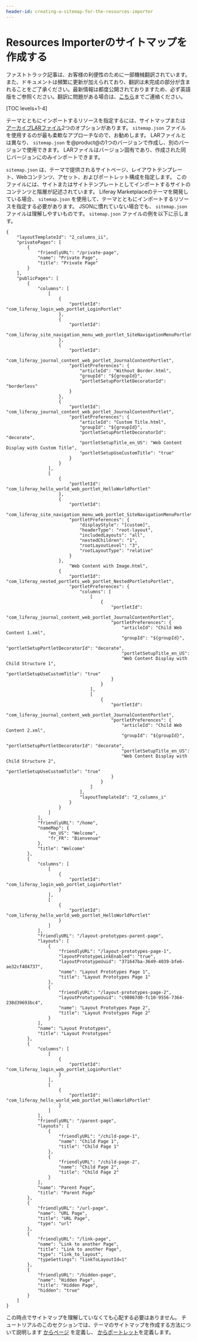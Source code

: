 ```yaml
---
header-id: creating-a-sitemap-for-the-resources-importer
---
```


# Resources Importerのサイトマップを作成する

<p class="alert alert-info"><span class="wysiwyg-color-blue120">ファストトラック記事は、お客様の利便性のために一部機械翻訳されています。また、ドキュメントは頻繁に更新が加えられており、翻訳は未完成の部分が含まれることをご了承ください。最新情報は都度公開されておりますため、必ず英語版をご参照ください。翻訳に問題がある場合は、<a href="mailto:support-content-jp@liferay.com">こちら</a>までご連絡ください。</span></p>

[TOC levels=1-4]

テーマとともにインポートするリソースを指定するには、サイトマップまたは [アーカイブLARファイル](/docs/7-1/tutorials/-/knowledge_base/t/archiving-your-sites-resources)2つのオプションがあります。 `sitemap.json` ファイルを使用するのが最も柔軟なアプローチなので、お勧めします。 LARファイルとは異なり、 `sitemap.json` を@product@の1つのバージョンで作成し、別のバージョンで使用できます。 LARファイルはバージョン固有であり、作成された同じバージョンにのみインポートできます。

`sitemap.json` は、テーマで提供されるサイトページ、レイアウトテンプレート、Webコンテンツ、アセット、およびポートレット構成を指定します。 このファイルには、サイトまたはサイトテンプレートとしてインポートするサイトのコンテンツと階層が記述されています。 Liferay Marketplaceのテーマを開発している場合、 `sitemap.json` を使用して、テーマとともにインポートするリソースを指定する必要があります。 JSONに慣れていない場合でも、 `sitemap.json` ファイルは理解しやすいものです。 `sitemap.json` ファイルの例を以下に示します。

    {
        "layoutTemplateId": "2_columns_ii",
        "privatePages": [
            {
                "friendlyURL": "/private-page",
                "name": "Private Page",
                "title": "Private Page"
            }
        ],
        "publicPages": [
            {
                "columns": [
                    [
                        {
                            "portletId": "com_liferay_login_web_portlet_LoginPortlet"
                        },
                        {
                            "portletId": 
                            "com_liferay_site_navigation_menu_web_portlet_SiteNavigationMenuPortlet"
                        },
                        {
                            "portletId": 
                            "com_liferay_journal_content_web_portlet_JournalContentPortlet",
                            "portletPreferences": {
                                "articleId": "Without Border.html",
                                "groupId": "${groupId}",
                                "portletSetupPortletDecoratorId": "borderless"
                            }
                        },
                        {
                            "portletId": "com_liferay_journal_content_web_portlet_JournalContentPortlet",
                            "portletPreferences": {
                                "articleId": "Custom Title.html",
                                "groupId": "${groupId}",
                                "portletSetupPortletDecoratorId": "decorate",
                                "portletSetupTitle_en_US": "Web Content Display with Custom Title",
                                "portletSetupUseCustomTitle": "true"
                            }
                        }
                    ],
                    [
                        {
                            "portletId": "com_liferay_hello_world_web_portlet_HelloWorldPortlet"
                        },
                        {
                            "portletId": 
                            "com_liferay_site_navigation_menu_web_portlet_SiteNavigationMenuPortlet_INSTANCE_${groupId}",
                            "portletPreferences": {
                                "displayStyle": "[custom]",
                                "headerType": "root-layout",
                                "includedLayouts": "all",
                                "nestedChildren": "1",
                                "rootLayoutLevel": "3",
                                "rootLayoutType": "relative"
                            }
                        },
                            "Web Content with Image.html",
                        {
                            "portletId": "com_liferay_nested_portlets_web_portlet_NestedPortletsPortlet",
                            "portletPreferences": {
                                "columns": [
                                    [
                                        {
                                            "portletId": 
                                            "com_liferay_journal_content_web_portlet_JournalContentPortlet",
                                            "portletPreferences": {
                                                "articleId": "Child Web Content 1.xml",
                                                "groupId": "${groupId}",
                                                "portletSetupPortletDecoratorId": "decorate",
                                                "portletSetupTitle_en_US": 
                                                "Web Content Display with Child Structure 1",
                                                "portletSetupUseCustomTitle": "true"
                                            }
                                        }
                                    ],
                                    [
                                        {
                                            "portletId": 
                                            "com_liferay_journal_content_web_portlet_JournalContentPortlet",
                                            "portletPreferences": {
                                                "articleId": "Child Web Content 2.xml",
                                                "groupId": "${groupId}",
                                                "portletSetupPortletDecoratorId": "decorate",
                                                "portletSetupTitle_en_US": 
                                                "Web Content Display with Child Structure 2",
                                                "portletSetupUseCustomTitle": "true"
                                            }
                                        }
                                    ]
                                ],
                                "layoutTemplateId": "2_columns_i"
                            }
                        }
                    ]
                ],
                "friendlyURL": "/home",
                "nameMap": {
                    "en_US": "Welcome",
                    "fr_FR": "Bienvenue"
                },
                "title": "Welcome"
            },
            {
                "columns": [
                    [
                        {
                            "portletId": "com_liferay_login_web_portlet_LoginPortlet"
                        }
                    ],
                    [
                        {
                            "portletId": "com_liferay_hello_world_web_portlet_HelloWorldPortlet"
                        }
                    ]
                ],
                "friendlyURL": "/layout-prototypes-parent-page", 
                "layouts": [
                    {
                        "friendlyURL": "/layout-prototypes-page-1",
                        "layoutPrototypeLinkEnabled": "true",
                        "layoutPrototypeUuid": "371647ba-3649-4039-bfe6-ae32cf404737",
                        "name": "Layout Prototypes Page 1",
                        "title": "Layout Prototypes Page 1"
                    },
                    {
                        "friendlyURL": "/layout-prototypes-page-2",
                        "layoutPrototypeUuid": "c98067d0-fc10-9556-7364-238d39693bc4",
                        "name": "Layout Prototypes Page 2",
                        "title": "Layout Prototypes Page 2"
                    }
                ],
                "name": "Layout Prototypes",
                "title": "Layout Prototypes"
            },
            {
                "columns": [
                    [
                        {
                            "portletId": "com_liferay_login_web_portlet_LoginPortlet"
                        }
                    ],
                    [
                        {
                            "portletId": "com_liferay_hello_world_web_portlet_HelloWorldPortlet"
                        }
                    ]
                ],
                "friendlyURL": "/parent-page",
                "layouts": [
                    {
                        "friendlyURL": "/child-page-1",
                        "name": "Child Page 1",
                        "title": "Child Page 1"
                    },
                    {
                        "friendlyURL": "/child-page-2",
                        "name": "Child Page 2",
                        "title": "Child Page 2"
                    }
                ],
                "name": "Parent Page",
                "title": "Parent Page"
            },
            {
                "friendlyURL": "/url-page",
                "name": "URL Page",
                "title": "URL Page",
                "type": "url"
            },
            {
                "friendlyURL": "/link-page",
                "name": "Link to another Page",
                "title": "Link to another Page",
                "type": "link_to_layout",
                "typeSettings": "linkToLayoutId=1"
            },
            {
                "friendlyURL": "/hidden-page",
                "name": "Hidden Page",
                "title": "Hidden Page",
                "hidden": "true"
            }
        ]
    }

この時点でサイトマップを理解していなくても心配する必要はありません。 チュートリアルのこのセクションでは、テーマのサイトマップを作成する方法について説明します [からページ](/docs/7-1/tutorials/-/knowledge_base/t/defining-pages-in-a-sitemap) を定義し、 [からポートレット](/docs/7-1/tutorials/-/knowledge_base/t/defining-portlets-in-a-sitemap)を定義します。
